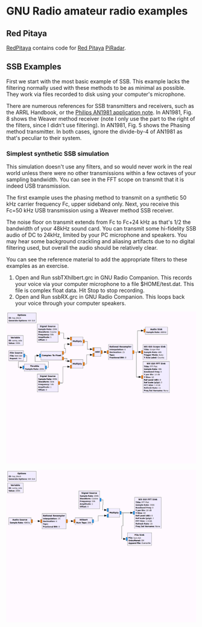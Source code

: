 # GNU Radio amateur radio examples


## Red Pitaya

[RedPitaya](./RedPitaya) contains code for [Red
Pitaya](https://www.scivision.dev/red-pitaya-gnuradio-setup)
[PiRadar](https://www.scivision.dev/pi-radar).

## SSB Examples

First we start with the most basic example of SSB. This example lacks
the filtering normally used with these methods to be as minimal as
possible. They work via files recorded to disk using your computer's
microphone.

There are numerous references for SSB transmitters and receivers, such
as the ARRL Handbook, or the [Philips AN1981 application
note](http://www.nxp.com/documents/application_note/an1981.pdf). In
AN1981, Fig. 8 shows the Weaver method receiver (note I only use the
part to the right of the filters, since I didn't use filtering). In
AN1981, Fig. 5 shows the Phasing method transmitter. In both cases,
ignore the divide-by-4 of AN1981 as that's peculiar to their system.

### Simplest synthetic SSB simulation

This simulation doesn't use any filters, and so would never work in the
real world unless there were no other transmissions within a few octaves
of your sampling bandwidth. You can see in the FFT scope on transmit
that it is indeed USB transmission.

The first example uses the phasing method to transmit on a synthetic 50
kHz carrier frequency Fc, upper sideband only. Next, you receive this
Fc=50 kHz USB transmission using a Weaver method SSB receiver.

The noise floor on transmit extends from Fc to Fc+24 kHz as that's 1/2
the bandwidth of your 48kHz sound card. You can transmit some
hi-fidelity SSB audio of DC to 24kHz, limited by your PC microphone and
speakers. You may hear some background crackling and aliasing artifacts
due to no digital filtering used, but overall the audio should be
relatively clear.

You can see the reference material to add the appropriate filters to
these examples as an exercise.

1.  Open and Run ssbTXhilbert.grc in GNU Radio Companion. This records
    your voice via your computer microphone to a file $HOME/test.dat.
    This file is complex float data. Hit Stop to stop recording.
2.  Open and Run ssbRX.grc in GNU Radio Companion. This loops back your
    voice through your computer speakers.

![simplest no-filter SSB receiver](gfx/ssbRX.grc.png)

![simplest no-filter SSB transmitter](gfx/ssbTXhilbert.grc.png)
